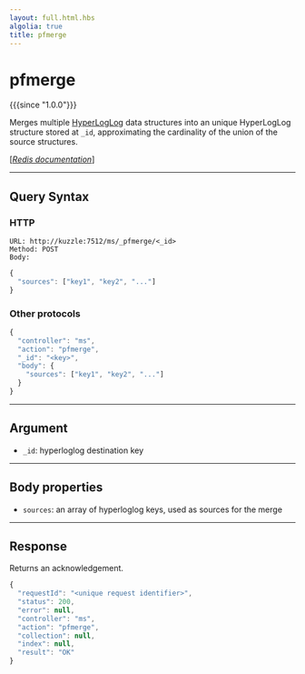 ```yaml
---
layout: full.html.hbs
algolia: true
title: pfmerge
---
```


# pfmerge

{{{since "1.0.0"}}}

Merges multiple [HyperLogLog](https://en.wikipedia.org/wiki/HyperLogLog) data structures into an unique HyperLogLog structure stored at `_id`, approximating the cardinality of the union of the source structures.

[[_Redis documentation_]](https://redis.io/commands/pfmerge)

---

## Query Syntax

### HTTP

```http
URL: http://kuzzle:7512/ms/_pfmerge/<_id>
Method: POST  
Body:
```

```js
{
  "sources": ["key1", "key2", "..."]
}
```

### Other protocols

```js
{
  "controller": "ms",
  "action": "pfmerge",
  "_id": "<key>",
  "body": {
    "sources": ["key1", "key2", "..."]
  }
}
```

---

## Argument

* `_id`: hyperloglog destination key 

---

## Body properties

* `sources`: an array of hyperloglog keys, used as sources for the merge

---

## Response

Returns an acknowledgement.

```javascript
{
  "requestId": "<unique request identifier>",
  "status": 200,
  "error": null,
  "controller": "ms",
  "action": "pfmerge",
  "collection": null,
  "index": null,
  "result": "OK"
}
```
